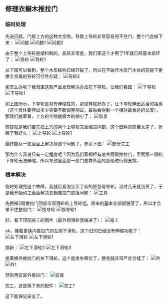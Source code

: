 ## 修理衣橱木推拉门
### 临时处理
先说问题，门框上方的这种大空隙，导致上导轮非常容易兜不住门，整个门会掉下来：
![问题](../images/3-维修家具/01-修理衣橱木推拉门/问题.webp)
![问题1](../images/3-维修家具/01-修理衣橱木推拉门/问题1.webp)
![问题2](../images/3-维修家具/01-修理衣橱木推拉门/问题2.webp)

由于整个上导轮是塑料制的，品质非常差，我们家这个才用了1年就已经基本损坏了：
![导轮](../images/3-维修家具/01-修理衣橱木推拉门/导轮.webp)
![导轮1](../images/3-维修家具/01-修理衣橱木推拉门/导轮1.webp)

从下图可以看到，整个木质结构已经开裂了，所以在不破坏木质门本体的前提下更换全金属的导轮可行性存疑：
![导轮2](../images/3-维修家具/01-修理衣橱木推拉门/导轮2.webp)

那怎么办呢？我淘宝这款产品发现解决办法在下导轮，让我们看图：
![下导轮](../images/3-维修家具/01-修理衣橱木推拉门/下导轮.jpg)
![下导轮1](../images/3-维修家具/01-修理衣橱木推拉门/下导轮1.jpg)

如上图所示，下导轮是具有伸缩性的，那这样就好办了，让下导轮伸出适当的距离（这个具体要伸出多少需要不断调整测试，最后会得到一个相对最合适的长度），那我们接着看，上方的空隙就极大的缩小了：
![恢复](../images/3-维修家具/01-修理衣橱木推拉门/恢复.webp)

前提就是我们要先把上方的两个上导轮完全缩进内部，这个塑料的质量太差了，折腾了我好久：
![上导轮](../images/3-维修家具/01-修理衣橱木推拉门/上导轮.jpg)
![上导轮1](../images/3-维修家具/01-修理衣橱木推拉门/上导轮1.jpg)

最终能从一定层面上解决掉这个问题了，参见下图：
![部分完工](../images/3-维修家具/01-修理衣橱木推拉门/部分完工.webp)

那为什么我说只有一定程度呢？因为我们家橱柜有总共两扇推拉门，里面那一扇的下导轮无法伸缩，所以导致里面那一扇门要靠外面的那扇进行侧支撑。

### 根本解决
临时处理完这个故障，我就赶紧淘宝买了新的原型号导轮，没过几天就到货了，于是我开始动工全面解决衣橱推拉门脱落问题：
![工具](../images/3-维修家具/01-修理衣橱木推拉门/工具.webp)

先换掉2扇推拉门顶部带双滑轮的上导轮组，原来的基本全部都脱落了，所以才会罩不住整扇门：
![换导轮](../images/3-维修家具/01-修理衣橱木推拉门/换导轮.webp)
![换导轮1](../images/3-维修家具/01-修理衣橱木推拉门/换导轮1.webp)

好，看下顶部完工的图片（最外侧滑轮我缩进了）：
![完工](../images/3-维修家具/01-修理衣橱木推拉门/完工.webp)

ok，接着更换内推拉门的左侧下滑轮，这个旧的已经没有伸缩功能了：
![左下滑轮](../images/3-维修家具/01-修理衣橱木推拉门/左下滑轮.jpg)
![左下滑轮1](../images/3-维修家具/01-修理衣橱木推拉门/左下滑轮1.jpg)

换新：
![左下滑轮2](../images/3-维修家具/01-修理衣橱木推拉门/左下滑轮2.webp)
![左下滑轮3](../images/3-维修家具/01-修理衣橱木推拉门/左下滑轮3.webp)

接着换外推拉门的左下滑轮，这个是发生移位了，换完就非常严丝合缝了：
![外](../images/3-维修家具/01-修理衣橱木推拉门/外.jpg)
![外1](../images/3-维修家具/01-修理衣橱木推拉门/外1.webp)

然后再安装外推拉门：
![安装](../images/3-维修家具/01-修理衣橱木推拉门/安装.webp)

完工，这是换下来的配件：
![完工1](../images/3-维修家具/01-修理衣橱木推拉门/完工1.webp)

这下能保证安全了。
